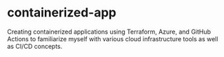 # containerized-app

Creating containerized applications using Terraform, Azure, and GitHub Actions to familiarize myself with various cloud infrastructure tools as well as CI/CD concepts.